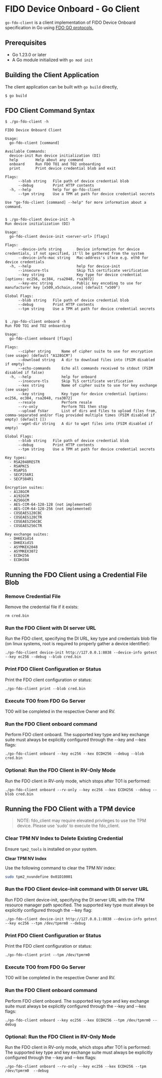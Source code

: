 # FIDO Device Onboard - Go Client

`go-fdo-client` is a client implementation of FIDO Device Onboard specification in Go using [FDO GO protocols.](https://github.com/fido-device-onboard/go-fdo)

[fdo]: https://fidoalliance.org/specs/FDO/FIDO-Device-Onboard-PS-v1.1-20220419/FIDO-Device-Onboard-PS-v1.1-20220419.html
[cbor]: https://www.rfc-editor.org/rfc/rfc8949.html
[cose]: https://datatracker.ietf.org/doc/html/rfc8152

## Prerequisites

- Go 1.23.0 or later
- A Go module initialized with `go mod init`

## Building the Client Application

The client application can be built with `go build` directly,

```console
$ go build
```

## FDO Client Command Syntax

```console
$ ./go-fdo-client -h

FIDO Device Onboard Client

Usage:
  go-fdo-client [command]

Available Commands:
  device-init Run device initialization (DI)
  help        Help about any command
  onboard     Run FDO TO1 and TO2 onboarding
  print       Print device credential blob and exit

Flags:
      --blob string   File path of device credential blob
      --debug         Print HTTP contents
  -h, --help          help for go-fdo-client
      --tpm string    Use a TPM at path for device credential secrets

Use "go-fdo-client [command] --help" for more information about a command.


$ ./go-fdo-client device-init -h
Run device initialization (DI)

Usage:
  go-fdo-client device-init <server-url> [flags]

Flags:
      --device-info string       Device information for device credentials, if not specified, it'll be gathered from the system
      --device-info-mac string   Mac-address's iface e.g. eth0 for device credentials
  -h, --help                     help for device-init
      --insecure-tls             Skip TLS certificate verification
      --key string               Key type for device credential [options: ec256, ec384, rsa2048, rsa3072]
      --key-enc string           Public key encoding to use for manufacturer key [x509,x5chain,cose] (default "x509")

Global Flags:
      --blob string   File path of device credential blob
      --debug         Print HTTP contents
      --tpm string    Use a TPM at path for device credential secrets


$ ./go-fdo-client onboard -h
Run FDO TO1 and TO2 onboarding

Usage:
  go-fdo-client onboard [flags]

Flags:
      --cipher string     Name of cipher suite to use for encryption (see usage) (default "A128GCM")
      --download string   A dir to download files into (FSIM disabled if empty)
      --echo-commands     Echo all commands received to stdout (FSIM disabled if false)
  -h, --help              help for onboard
      --insecure-tls      Skip TLS certificate verification
      --kex string        Name of cipher suite to use for key exchange (see usage)
      --key string        Key type for device credential [options: ec256, ec384, rsa2048, rsa3072]
      --resale            Perform resale
      --rv-only           Perform TO1 then stop
      --upload fsVar      List of dirs and files to upload files from, comma-separated and/or flag provided multiple times (FSIM disabled if empty) (default [])
      --wget-dir string   A dir to wget files into (FSIM disabled if empty)

Global Flags:
      --blob string   File path of device credential blob
      --debug         Print HTTP contents
      --tpm string    Use a TPM at path for device credential secrets

Key types:
  - RSA2048RESTR
  - RSAPKCS
  - RSAPSS
  - SECP256R1
  - SECP384R1

Encryption suites:
  - A128GCM
  - A192GCM
  - A256GCM
  - AES-CCM-64-128-128 (not implemented)
  - AES-CCM-64-128-256 (not implemented)
  - COSEAES128CBC
  - COSEAES128CTR
  - COSEAES256CBC
  - COSEAES256CTR

Key exchange suites:
  - DHKEXid14
  - DHKEXid15
  - ASYMKEX2048
  - ASYMKEX3072
  - ECDH256
  - ECDH384
```

## Running the FDO Client using a Credential File Blob
### Remove Credential File
Remove the credential file if it exists:
```
rm cred.bin
```
### Run the FDO Client with DI server URL
Run the FDO client, specifying the DI URL, key type and credentials blob file (on linux systems, root is required to properly gather a device identifier):
```
./go-fdo-client device-init http://127.0.0.1:8038 --device-info gotest --key ec256 --debug --blob cred.bin
```

### Print FDO Client Configuration or Status
Print the FDO client configuration or status:
```
./go-fdo-client print --blob cred.bin
```

### Execute TO0 from FDO Go Server
TO0 will be completed in the respective Owner and RV.

### Run the FDO Client onboard command
Perform FDO client onboard. The supported key type and key exchange suite must always be explicitly configured through the --key and --kex flags:
```
./go-fdo-client onboard --key ec256 --kex ECDH256 --debug --blob cred.bin
```

### Optional: Run the FDO Client in RV-Only Mode
Run the FDO client in RV-only mode, which stops after TO1 is performed:
```
./go-fdo-client onboard --rv-only --key ec256 --kex ECDH256 --debug --blob cred.bin
```

## Running the FDO Client with a TPM device
>NOTE: fdo\_client may require elevated privileges to use the TPM device. Please use 'sudo' to execute the fdo\_client.

### Clear TPM NV Index to Delete Existing Credential

Ensure `tpm2_tools` is installed on your system.

**Clear TPM NV Index**

   Use the following command to clear the TPM NV index:

   ```sh
   sudo tpm2_nvundefine 0x01D10001
   ```
### Run the FDO Client device-init command with DI server URL
Run FDO client device-init, specifying the DI server URL with the TPM resource manager path specified.
The supported key type must always be explicitly configured through the --key flag:
```
./go-fdo-client device-init http://127.0.0.1:8038 --device-info gotest --key ec256 --tpm /dev/tpmrm0 --debug
```

### Print FDO Client Configuration or Status
Print the FDO client configuration or status:
```
./go-fdo-client print --tpm /dev/tpmrm0
```

### Execute TO0 from FDO Go Server
TO0 will be completed in the respective Owner and RV.

### Run the FDO Client onboard command
Perform FDO client onboard. The supported key type and key exchange suite must always be explicitly configured through the --key and --kex flags:
```
./go-fdo-client onboard --key ec256 --kex ECDH256 --tpm /dev/tpmrm0 --debug
```

### Optional: Run the FDO Client in RV-Only Mode
Run the FDO client in RV-only mode, which stops after TO1 is performed:
The supported key type and key exchange suite must always be explicitly configured through the --key and --kex flags:
```
./go-fdo-client onboard --rv-only --key ec256 --kex ECDH256 --tpm /dev/tpmrm0  --debug
```
